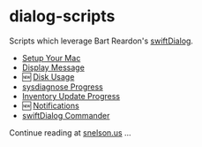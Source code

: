 # dialog-scripts
Scripts which leverage Bart Reardon's [swiftDialog](https://github.com/bartreardon/swiftDialog).

- [Setup Your Mac](Setup%20Your%20Mac/README.md)
- [Display Message](Display%20Message/README.md)
- :new: [Disk Usage](Disk%20Usage/README.md)
- [sysdiagnose Progress](sysdiagnose%20Progress/README.md)
- [Inventory Update Progress](Inventory%20Update%20Progress/README.md)
- :new: [Notifications](swiftDialog%20Notifications/README.md)
- [swiftDialog Commander](swiftDialog%20Commander/README.md)

Continue reading at [snelson.us](https://snelson.us/) …